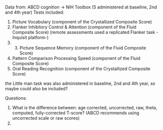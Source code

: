 Data from: ABCD cognition -> NIH Toolbox (5 administered at baseline, 2nd and 4th year)
Tests included: 
1. Picture Vocabulary (component of the Crystallized Composite Score)
2. Flanker Inhibitory Control & Attention (component of the Fluid Composite Score) (remote assessments used a replicated Flanker task -Inquisit platform-)
3. 3. Picture Sequence Memory (component of the Fluid Composite Score)
4. Pattern Comparison Processing Speed (component of the Fluid Composite Score)
5. Oral Reading Recognition (component of the Crystallized Composite Score)

the Little man task was also administered in baseline, 2nd and 4th year, so maybe could also be included? 

Questions: 
1. What is the difference between: age corrected, uncorrected, raw, theta, computed, fully-corrected T-score? (ABCD recommends using uncorrected scale or raw scores)
2. 

